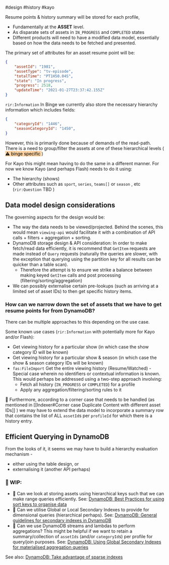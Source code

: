 #design #history #kayo

Resume points & history summary will be stored for each profile, 
- Fundamentally at the **ASSET** level. 
- As disparate sets of assets in `IN_PROGRESS` and `COMPLETED` states
- Different products will need to have a modified data model, essentially based on how the data needs to be fetched and presented.

The primary set of attributes for an asset resume point will be:

```json
{
    "assetId": "1981",
    "assetType": "tv-episode",
    "totalTime": "PT1H50.04S",
    "state": "In progress",
    "progress": 2518,
    "updateTime": "2021-01-27T23:37:42.155Z"
}
```

`rir:Information`  In Binge we currently also store the necessary hierarchy information which includes fields:

```json
{
    "categoryId": "1446",
    "seasonCategoryId": "1450",
}
```
However, this is primarily done because of demands of the read-path. There is a need to group/filter the assets at one of these hierarchical levels (<mark style="background: #FFB86CA6;"> ⚠️ binge specific </mark>)

 For Kayo this might mean having to do the same in a different manner. For now we know Kayo (and perhaps Flash) needs to do it using:
- The hierarchy (shows)
- Other attributes such as `sport`, `series`, `teams[]` or `season` , etc (`rir:Question` TBD )

## Data model design considerations

The governing aspects for the design would be:
- The way the data needs to be viewed/projected. Behind the scenes, this would mean `viewing-api` would facilitate it with a combination of API calls + filters + aggregation + sorting. 
- DynamoDB storage design & API consideration: In order to make fetch/read data efficiently, it is recommend that `GetItem` requests are made instead of `Query` requests (naturally the queries are slower, with the exception that querying using the partition key for all results can be quicker than a table scan).
	- Therefore the attempt is to ensure we strike a balance between making keyed `GetItem` calls and post processing (filtering/sorting/aggregation)
- We can possibly externalise certain pre-lookups (such as arriving at a limited set of asset IDs) to then get specific history items. 

### How can we narrow down the set of assets that we have to get resume points for from DynamoDB?
There can be multiple approaches to this depending on the use case.

Some known use cases (`rir:Information` with potentially more for Kayo and/or Flash):
- Get viewing history for a particular show (in which case the show category ID will be known)
- Get viewing history for a particular show & season (in which case the show & season category IDs will be known)
- `fas:FileImport`  Get the entire viewing history (Resume/Watched) - Special case wherein no identifiers or contextual information is known. This would perhaps be addressed using a two-step approach involving:
	- Fetch all history (`IN_PROGRESS` or `COMPLETED`) for a profile
	- Apply any aggregation/filtering/sorting rules to it

📔  Furthermore, according to a corner case that needs to be handled (as mentioned in [[Indexer#Corner case Duplicate Content with different asset IDs]] ) we may have to extend the data model to incorporate a summary row that contains the list of ALL `assetId`s per `profileId` for which there is a history entry.

## Efficient Querying in DynamoDB

From the looks of it, it seems we may have to build a hierarchy evaluation mechanism - 
- either using the table design, or 
- externalising it (another API perhaps)


### 🚧  WIP:

- 🤔  Can we look at storing assets using hierarchical keys such that we can make range queries efficiently. See: [DynamoDB: Best Practices for using sort keys to organise data](https://docs.aws.amazon.com/amazondynamodb/latest/developerguide/bp-sort-keys.html)
- 🤔  Can we utilise Global or Local Secondary Indexes to provide for dimensional queries (hierarchical perhaps). See: [DynamoDB: General guidelines for secondary indexes in DynamoDB](https://docs.aws.amazon.com/amazondynamodb/latest/developerguide/bp-indexes-general.html)
- 🤔  Can we use DynamoDB streams and lambdas to perform aggregations? This might be helpful if we want to retain a summary/collection of `assetIds` (and/or `categoryId`s) per profile for query/join purposes. See: [DynamoDB: Using Global Secondary Indexes for materialised aggregation queries](https://docs.aws.amazon.com/amazondynamodb/latest/developerguide/bp-gsi-aggregation.html)

See also:
 [DynamoDB: Take advantage of sparse indexes](https://docs.aws.amazon.com/amazondynamodb/latest/developerguide/bp-indexes-general-sparse-indexes.html)